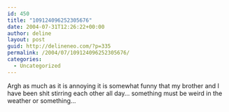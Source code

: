 ```yaml
---
id: 450
title: "109124096252305676"
date: 2004-07-31T12:26:22+00:00
author: deline
layout: post
guid: http://delineneo.com/?p=335
permalink: /2004/07/109124096252305676/
categories:
  - Uncategorized
---
```

Argh as much as it is annoying it is somewhat funny that my brother and I have been shit stirring each other all day&#8230; something must be weird in the weather or something&#8230;
